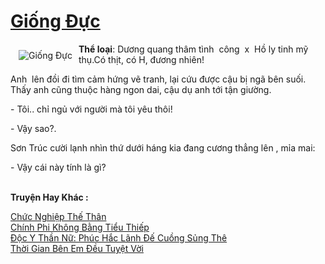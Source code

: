 <a href="https://utruyen.com/giong-duc/17653/" title="Giống Đực"><h1>Giống Đực</h1></a><div style="display:table"><img align="right" style="float: left; padding: 10px;" src="https://utruyen.com/images/story/200x260/giong-duc.jpg" alt="Giống Đực"><b>Thể loại</b>: Dương quang thâm tình  công  x  Hồ ly tinh mỹ thụ.Có thịt, có H, đương nhiên! <p></p>Anh  lên đồi đi tìm cảm hứng vẽ tranh, lại cứu được cậu bị ngã bên suối. Thấy anh cũng thuộc hàng ngon dai, cậu dụ anh tới tận giường. <p></p>- Tôi.. chỉ ngủ với người mà tôi yêu thôi!<p></p>- Vậy sao?. <p></p>Sơn Trúc cười lạnh nhìn thứ dưới háng kia đang cương thẳng lên , mỉa mai:<p></p>- Vậy cái này tính là gì?</div><p><br><b>Truyện Hay Khác :</b></p><a href="https://utruyen.com/chuc-nghiep-the-than/6920/" alt="Chức Nghiệp Thế Thân">Chức Nghiệp Thế Thân</a><br/><a href="https://github.com/quanluxury/truyenhot/tree/master/truyenhay/16892/" alt="Chính Phi Không Bằng Tiểu Thiếp">Chính Phi Không Bằng Tiểu Thiếp</a><br/><a href="https://github.com/quanluxury/truyenhot/tree/master/truyenhay/14524/" alt="Độc Y Thần Nữ: Phúc Hắc Lãnh Đế Cuồng Sủng Thê">Độc Y Thần Nữ: Phúc Hắc Lãnh Đế Cuồng Sủng Thê</a><br/><a href="https://github.com/quanluxury/ngontinhhot/tree/master/truyenhay/17359/" alt="Thời Gian Bên Em Đều Tuyệt Vời">Thời Gian Bên Em Đều Tuyệt Vời</a><br/>